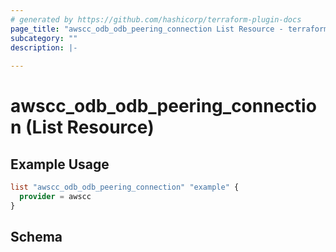 ```yaml
---
# generated by https://github.com/hashicorp/terraform-plugin-docs
page_title: "awscc_odb_odb_peering_connection List Resource - terraform-provider-awscc"
subcategory: ""
description: |-
  
---
```


# awscc_odb_odb_peering_connection (List Resource)



## Example Usage

```terraform
list "awscc_odb_odb_peering_connection" "example" {
  provider = awscc
}
```

<!-- schema generated by tfplugindocs -->
## Schema
